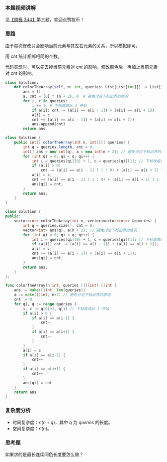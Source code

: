 ### 本题视频讲解

见[【周赛 344】](https://www.bilibili.com/video/BV1YL41187Rx/)第三题，欢迎点赞投币！

### 思路

由于每次修改只会影响当前元素与其左右元素的关系，所以模拟即可。

用 $\textit{cnt}$ 统计相邻相同的个数。

代码实现时，可以先去掉当前元素对 $\textit{cnt}$ 的影响，修改颜色后，再加上当前元素对 $\textit{cnt}$ 的影响。

```py [sol1-Python3]
class Solution:
    def colorTheArray(self, n: int, queries: List[List[int]]) -> List[int]:
        ans = []
        a, cnt = [0] * (n + 2), 0  # 避免讨论下标出界的情况
        for i, c in queries:
            i += 1  # 下标改成从 1 开始
            if a[i]: cnt -= (a[i] == a[i - 1]) + (a[i] == a[i + 1])
            a[i] = c
            cnt += (a[i] == a[i - 1]) + (a[i] == a[i + 1])
            ans.append(cnt)
        return ans
```

```java [sol1-Java]
class Solution {
    public int[] colorTheArray(int n, int[][] queries) {
        int q = queries.length, cnt = 0;
        int[] ans = new int[q], a = new int[n + 2]; // 避免讨论下标出界的情况
        for (int qi = 0; qi < q; qi++) {
            int i = queries[qi][0] + 1, c = queries[qi][1]; // 下标改成从 1 开始
            if (a[i] > 0)
                cnt -= (a[i] == a[i - 1] ? 1 : 0) + (a[i] == a[i + 1] ? 1 : 0);
            a[i] = c;
            cnt += (a[i] == a[i - 1] ? 1 : 0) + (a[i] == a[i + 1] ? 1 : 0);
            ans[qi] = cnt;
        }
        return ans;
    }
}
```

```cpp [sol1-C++]
class Solution {
public:
    vector<int> colorTheArray(int n, vector<vector<int>> &queries) {
        int q = queries.size(), cnt = 0;
        vector<int> ans(q), a(n + 2); // 避免讨论下标出界的情况
        for (int qi = 0; qi < q; qi++) {
            int i = queries[qi][0] + 1, c = queries[qi][1]; // 下标改成从 1 开始
            if (a[i]) cnt -= (a[i] == a[i - 1]) + (a[i] == a[i + 1]);
            a[i] = c;
            cnt += (a[i] == a[i - 1]) + (a[i] == a[i + 1]);
            ans[qi] = cnt;
        }
        return ans;
    }
};
```

```go [sol1-Go]
func colorTheArray(n int, queries [][]int) []int {
	ans := make([]int, len(queries))
	a := make([]int, n+2) // 避免讨论下标出界的情况
	cnt := 0
	for qi, q := range queries {
		i, c := q[0]+1, q[1] // 下标改成从 1 开始
		if a[i] > 0 {
			if a[i] == a[i-1] {
				cnt--
			}
			if a[i] == a[i+1] {
				cnt--
			}
		}
		a[i] = c
		if a[i] == a[i-1] {
			cnt++
		}
		if a[i] == a[i+1] {
			cnt++
		}
		ans[qi] = cnt
	}
	return ans
}
```

### 复杂度分析

- 时间复杂度：$\mathcal{O}(n+q)$，其中 $q$ 为 $\textit{queries}$ 的长度。
- 空间复杂度：$\mathcal{O}(n)$。

### 思考题

如果求的是最长连续同色长度要怎么做？
